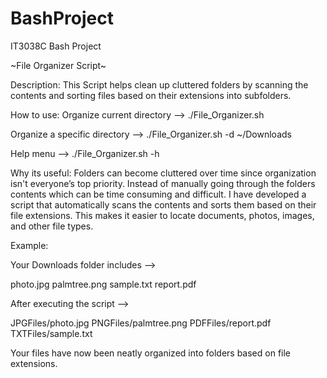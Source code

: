 # BashProject
IT3038C Bash Project

~File Organizer Script~

Description: 
    This Script helps clean up cluttered folders by scanning the contents and sorting files based on their extensions into subfolders. 

How to use:
Organize current directory -->
./File_Organizer.sh

Organize a specific directory --> 
./File_Organizer.sh -d ~/Downloads 

Help menu -->
./File_Organizer.sh -h

Why its useful:
    Folders can become cluttered over time since organization isn't everyone’s top priority. Instead of manually going through the folders contents which can be time consuming and difficult. I have developed a script that automatically scans the contents and sorts them based on their file extensions. This makes it easier to locate documents, photos, images, and other file types.

Example:

Your Downloads folder includes --> 

photo.jpg
palmtree.png
sample.txt
report.pdf

After executing the script --> 

JPGFiles/photo.jpg
PNGFiles/palmtree.png
PDFFiles/report.pdf
TXTFiles/sample.txt

Your files have now been neatly organized into folders based on file extensions. 
